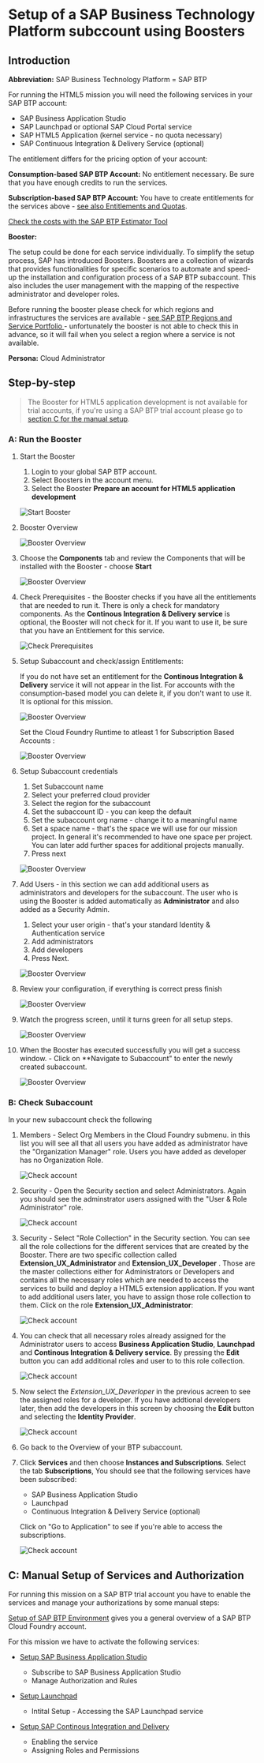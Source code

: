 # Setup of a SAP Business Technology Platform subccount using Boosters
## Introduction

**Abbreviation:** SAP Business Technology Platform = SAP BTP

For running the HTML5 mission you will need the following services in your SAP BTP account:

* SAP Business Application Studio
* SAP Launchpad or optional SAP Cloud Portal service  
* SAP HTML5 Application (kernel service - no quota necessary)
* SAP Continuous Integration & Delivery Service (optional)

The entitlement differs for the pricing option of your account:

**Consumption-based SAP BTP Account:** 
No entitlement necessary. Be sure that you have enough credits to run the services.

**Subscription-based SAP BTP Account:** 
You have to create entitlements for the services above - [see also Entitlements and Quotas](https://help.sap.com/viewer/df50977d8bfa4c9a8a063ddb37113c43/Cloud/en-US/38ecf59cdda64150a102cfaa62d5faab.html#loio363f0f68f9704830ac65c87a2562559b).


[Check the costs with the SAP BTP Estimator Tool](https://www.sap.com/products/cloud-platform/pricing/estimator-tool.html)


**Booster:**

The setup could be done for each service individually. To simplify the setup process, SAP has introduced Boosters. Boosters are a collection of wizards that provides functionalities for specific scenarios to automate and speed-up the installation and configuration process of a SAP BTP subaccount. This also includes the user management with the mapping of the respective administrator and developer roles.

Before running the booster please check for which regions and infrastructures the services are available - [see SAP BTP Regions and Service Portfolio ](https://help.sap.com/doc/aa1ccd10da6c4337aa737df2ead1855b/Cloud/en-US/3b642f68227b4b1398d2ce1a5351389a.html) - unfortunately the booster is not able to check this in advance, so it will fail when you select a region where a service is not available.



**Persona:** Cloud Administrator



## Step-by-step

> The Booster for HTML5 application development is not available for trial accounts, if you're using a SAP BTP trial account please go to [section C for the manual setup](#manualSetup).

### A: Run the Booster

1. Start the Booster
   1. Login to your global SAP BTP account.
   2. Select Boosters in the account menu.
   2. Select the Booster **Prepare an account for HTML5 application development**
   
   ![Start Booster](./images/booster1.png)


2.  Booster Overview
   
    ![Booster Overview](./images/booster2.png)

3.  Choose the **Components** tab and review the Components that will be installed with the Booster - choose **Start**
    
    ![Booster Overview](./images/booster33.png)
 
4.  Check Prerequisites - the Booster checks if you have all the entitlements that are needed to run it. There is only a check for mandatory components. As the **Continous Integration & Delivery service** is optional, the Booster will not check for it. If you want to use it, be sure that you have an Entitlement for this service.
   
    ![Check Prerequisites](./images/booster4.png)
 
5.  Setup Subaccount and check/assign Entitlements: 
    
    If you do not have set an entitlement for the **Continous Integration & Delivery** service it will not appear in the list. For accounts with the consumption-based model you can delete it, if you don't want to use it. It is optional for this mission.
    
    ![Booster Overview](./images/booster5a.png)
    
    Set the Cloud Foundry Runtime to atleast 1 for Subscription Based Accounts :
    
    ![Booster Overview](./images/cfquota.png)
   
6.  Setup Subaccount credentials 
    1.  Set Subaccount name
    2.  Select your preferred cloud provider
    3.  Select the region for the subaccount
    4.  Set the subaccount ID - you can keep the default
    5.  Set the subaccount org name - change it to a meaningful name
    6.  Set a space name - that's the space we will use for our mission project. In general it's recommended to have one space per project. You can later add further spaces for additional projects manually. 
    7.  Press next

    ![Booster Overview](./images/booster5b.png)



7.  Add Users - in this section we can add additional users as administrators and developers for the subaccount. The user who is using the Booster is added automatically as **Administrator** and also added as a Security Admin. 
    1. Select your user origin - that's your standard Identity & Authentication service  
    2. Add administrators
    3. Add developers
    4. Press Next.

    ![Booster Overview](./images/booster6.png)

8.  Review your configuration, if everything is correct press finish 
    
    ![Booster Overview](./images/booster7.png)
 

9.  Watch the progress screen, until it turns green for all setup steps.

    ![Booster Overview](./images/booster8.png)


10. When the Booster has executed successfully you will get a success window. - Click on **Navigate to Subaccount" to enter the newly created subaccount.

    ![Booster Overview](./images/booster9.png)



### B: Check Subaccount
In your new subaccount check the following

1. Members - Select Org Members in the Cloud Foundry submenu. in this list you will see all that all users you have added as administrator have the "Organization Manager" role. Users you have added as developer has no Organization Role.
   
     ![Check account](./images/check-booster1.png)

2. Security - Open the Security section and select Administrators. Again you should see the adminstrator users assigned with the "User & Role Administrator" role. 

     ![Check account](./images/check-booster4.png)

3. Security - Select "Role Collection" in the Security section. You can see all the role collections for the different services that are created by the Booster. There are two specific collection called **Extension_UX_Administrator** and **Extension_UX_Developer** . Those are the master collections either for Administrators or Developers and contains all the necessary roles which are needed to access the services to build and deploy a HTML5 extension application. If you want to add additional users later, you have to assign those role collection to them. Click on the role **Extension_UX_Administrator**: 
   
     ![Check account](./images/check-booster2.png)

4. You can check that all necessary roles already assigned for the Administrator users to access **Business Application Studio**, **Launchpad** and **Continous Integration & Delivery service**. By pressing the **Edit** button you can add additional roles and user to to this role collection. 

     ![Check account](./images/adminRole.png)
     
5. Now select the *Extension_UX_Deverloper* in the previous acreen to see the assigned roles for a developer. If you have addtional developers later, then add the developers in this screen by choosing the **Edit** button and selecting the **Identity Provider**.

     ![Check account](./images/developerRole.png)
     
6. Go back to the Overview of your BTP subaccount.

7. Click **Services** and then choose **Instances and Subscriptions**. Select the tab **Subscriptions**, You should see that the following services have been subscribed:

    * SAP Business Application Studio
    * Launchpad
    * Continuous Integration & Delivery Service (optional)
  
   Click on "Go to Application" to see if you're able to access the subscriptions.

     ![Check account](./images/openBizAppStudio.png)

## C: Manual Setup of Services and Authorization
<a id="manualSetup"></a>
For running this mission on a SAP BTP trial account you have to enable the services and manage your authorizations by some manual steps: 


[Setup of SAP BTP Environment](https://help.sap.com/viewer/368c481cd6954bdfa5d0435479fd4eaf/Cloud/en-US/302b47b11e1749c3aa9478f4123fc216.html) gives you a general overview of a SAP BTP Cloud Foundry account.

For this mission we have to activate the following services:
  
* [Setup SAP Business Application Studio](https://help.sap.com/viewer/9d1db9835307451daa8c930fbd9ab264/Cloud/en-US/6331319fd9ea4f0ea5331e21df329539.html)
  
    * Subscribe to SAP Business Application Studio
    * Manage Authorization and Rules
  

* [Setup Launchpad](https://help.sap.com/viewer/8c8e1958338140699bd4811b37b82ece/Cloud/en-US/fd79b232967545569d1ae4d8f691016b.html)

    * Intital Setup - Accessing the SAP Launchpad service

* [Setup SAP Continous Integration and Delivery](https://help.sap.com/viewer/99c72101f7ee40d0b2deb4df72ba1ad3/Cloud/en-US/719acaf61e4b4bf0a496483155c52570.html)
  
    * Enabling the service
    * Assigning Roles and Permissions






